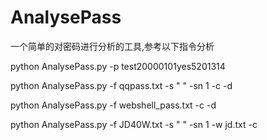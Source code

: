 # AnalysePass

一个简单的对密码进行分析的工具,参考以下指令分析

python AnalysePass.py -p test20000101yes5201314

python AnalysePass.py -f qqpass.txt -s "    " -sn 1 -c -d  

python AnalysePass.py -f webshell_pass.txt -c -d  

python AnalysePass.py -f JD40W.txt -s "    " -sn 1 -w jd.txt -c  
